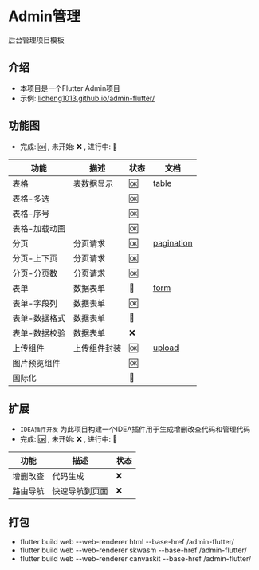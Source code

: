# Admin管理

后台管理项目模板

## 介绍

- 本项目是一个Flutter Admin项目
- 示例: [licheng1013.github.io/admin-flutter/](https://licheng1013.github.io/admin-flutter/)

## 功能图

- 完成: 🆗 , 未开始: ❌ , 进行中: 🚧

| 功能      | 描述     | 状态 | 文档                                               |
|---------|--------|----|--------------------------------------------------|
| 表格      | 表数据显示  | 🆗 | [table](lib/component/table/README.md)           |
| 表格-多选   |        | 🆗 |                                                  |
| 表格-序号   |        | 🆗 |                                                  |
| 表格-加载动画 |        | 🆗 |                                                  |
| 分页      | 分页请求   | 🆗 | [pagination](lib/component/pagination/README.md) |
| 分页-上下页  | 分页请求   | 🆗 |                                                  |
| 分页-分页数  | 分页请求   | 🆗 |                                                  |
| 表单      | 数据表单   | 🚧 | [form](lib/component/form/README.md)             |
| 表单-字段列  | 数据表单   | 🆗 |                                                  |
| 表单-数据格式 | 数据表单   | 🚧 |                                                  |
| 表单-数据校验 | 数据表单   | ❌  |                                                  |
| 上传组件    | 上传组件封装 | 🆗 | [upload](lib/component/upload/README.md)         |
| 图片预览组件  |        | 🆗 |                                                  |
| 国际化     |        | 🚧 |                                                  |

## 扩展

- `IDEA插件开发` 为此项目构建一个IDEA插件用于生成增删改查代码和管理代码
- 完成: 🆗 , 未开始: ❌ , 进行中: 🚧

| 功能   | 描述      | 状态 |
|------|---------|----|
| 增删改查 | 代码生成    | ❌  |
| 路由导航 | 快速导航到页面 | ❌  |


## 打包

- flutter build web --web-renderer html --base-href /admin-flutter/
- flutter build web --web-renderer skwasm --base-href /admin-flutter/
- flutter build web --web-renderer canvaskit --base-href /admin-flutter/

